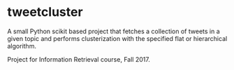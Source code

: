 # tweetcluster

A small Python scikit based project that fetches a collection of tweets in a given topic and performs clusterization with the specified flat or hierarchical algorithm.

Project for Information Retrieval course, Fall 2017.